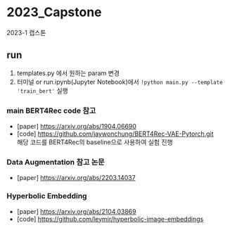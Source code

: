 # 2023_Capstone
2023-1 캡스톤

## run
1. templates.py 에서 원하는 param 변경
2. 터미널 or run.ipynb(Jupyter Notebook)에서 ```!python main.py --template 'train_bert'``` 실행  


### main BERT4Rec code 참고
- [paper] https://arxiv.org/abs/1904.06690
- [code] https://github.com/jaywonchung/BERT4Rec-VAE-Pytorch.git  
  해당 코드를 BERT4Rec의 baseline으로 사용하여 실험 진행

### Data Augmentation 참고 논문
- [paper] https://arxiv.org/abs/2203.14037

### Hyperbolic Embedding
- [paper] https://arxiv.org/abs/2104.03869
- [code] https://github.com/leymir/hyperbolic-image-embeddings
